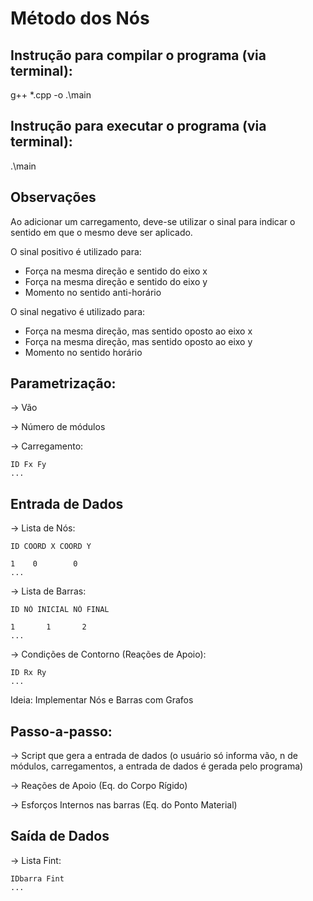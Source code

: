 # Método dos Nós

## Instrução para compilar o programa (via terminal):
g++ *.cpp -o .\main

## Instrução para executar o programa (via terminal):
.\main

## Observações 
Ao adicionar um carregamento, deve-se utilizar o sinal para indicar o sentido em que o mesmo deve ser aplicado.

O sinal positivo é utilizado para:
- Força na mesma direção e sentido do eixo x
- Força na mesma direção e sentido do eixo y
- Momento no sentido anti-horário

O sinal negativo é utilizado para:
- Força na mesma direção, mas sentido oposto ao eixo x
- Força na mesma direção, mas sentido oposto ao eixo y
- Momento no sentido horário

## Parametrização:
-> Vão

-> Número de módulos

-> Carregamento:

    ID Fx Fy
    ...

## Entrada de Dados
-> Lista de Nós: 

    ID COORD X COORD Y

    1    0        0
    ...

-> Lista de Barras: 

    ID NÓ INICIAL NÓ FINAL

    1       1       2
    ...

-> Condições de Contorno (Reações de Apoio):

    ID Rx Ry
    ...

Ideia: Implementar Nós e Barras com Grafos 

## Passo-a-passo: 
-> Script que gera a entrada de dados (o usuário só informa vão, n de módulos, carregamentos, a entrada de dados é gerada pelo programa)

-> Reações de Apoio (Eq. do Corpo Rígido)

-> Esforços Internos nas barras (Eq. do Ponto Material)

## Saída de Dados
-> Lista Fint:

    IDbarra Fint
    ...

